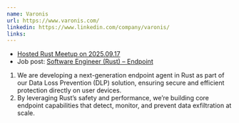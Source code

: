 ```yaml
---
name: Varonis
url: https://www.varonis.com/
linkedin: https://www.linkedin.com/company/varonis/
links:
---
```


* [Hosted Rust Meetup on 2025.09.17](/events/2025-09-17-in-person)
* Job post: [Software Engineer (Rust) – Endpoint](https://www.linkedin.com/jobs/view/4160534145/)

1. We are developing a next-generation endpoint agent in Rust as part of our Data Loss Prevention (DLP) solution, ensuring secure and efficient protection directly on user devices.
2. By leveraging Rust’s safety and performance, we’re building core endpoint capabilities that detect, monitor, and prevent data exfiltration at scale.


